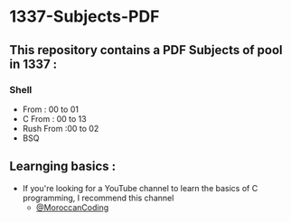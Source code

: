 # 1337-Subjects-PDF
 ## This repository contains a PDF Subjects of pool in 1337 :
   ### Shell
   -  From : 00 to 01
   - C From : 00 to 13
   - Rush From :00 to 02
   - BSQ


 ## Learnging basics :
   - If you're looking for a YouTube channel to learn the basics of C programming, I recommend this channel 
       - [@MoroccanCoding](https://www.youtube.com/@MoroccanCoding)
